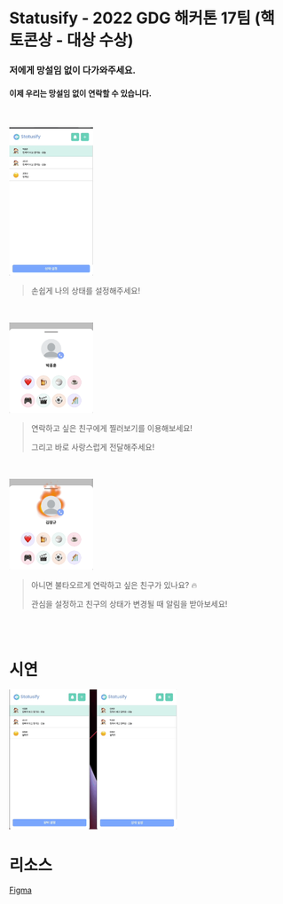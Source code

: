 # Statusify - 2022 GDG 해커톤 17팀 (핵토콘상 - 대상 수상)

### 저에게 망설임 없이 다가와주세요.
#### 이제 우리는 망설임 없이 연락할 수 있습니다.

<br>
<br>
<img src="https://github.com/GDG-17/.github/blob/main/profile/1.gif?raw=true" width="30%"></img>

> 손쉽게 나의 상태를 설정해주세요!

<br>
<br>
<img src="https://github.com/GDG-17/.github/blob/main/profile/2.gif?raw=true" width="30%"></img>

> 연락하고 싶은 친구에게 찔러보기를 이용해보세요!
> 
> 그리고 바로 사랑스럽게 전달해주세요!

<br>
<br>
<img src="https://github.com/GDG-17/.github/blob/main/profile/3.gif?raw=true" width="30%"></img>

> 아니면 불타오르게 연락하고 싶은 친구가 있나요? 🔥
> 
> 관심을 설정하고  친구의 상태가 변경될 때 알림을 받아보세요!

<br>
<br>

# 시연

<img src="https://github.com/GDG-17/.github/blob/main/profile/4.gif?raw=true" width="60%"></img>


# 리소스
[Figma](https://www.figma.com/file/9WfYsCbrP5IPX3SA57SbrZ/Statusify?node-id=54%3A648)
